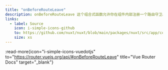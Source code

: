 ```yaml
---
title: "onBeforeRouteLeave"
description: onBeforeRouteLeave 这个组合式函数允许你在组件内部注册一个路由守卫。
links:
  - label: Source
    icon: i-simple-icons-github
    to: https://github.com/nuxt/nuxt/blob/main/packages/nuxt/src/app/composables/router.ts
    size: xs
---
```


:read-more{icon="i-simple-icons-vuedotjs" to="https://router.vuejs.org/api/#onBeforeRouteLeave" title="Vue Router Docs" target="_blank"}
